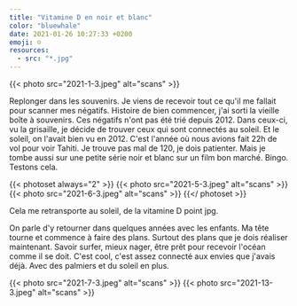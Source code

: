 ```yaml
---
title: "Vitamine D en noir et blanc"
color: "bluewhale"
date: 2021-01-26 10:27:33 +0200
emoji: ☺️
resources:
  - src: "*.jpg"
---
```


{{< photo src="2021-1-3.jpeg" alt="scans" >}}

Replonger dans les souvenirs. 
Je viens de recevoir tout ce qu'il me fallait pour scanner mes négatifs.
Histoire de bien commencer, j'ai sorti la vieille boîte à souvenirs.
Ces négatifs n'ont pas été trié depuis 2012.
Dans ceux-ci, vu la grisaille, je décide de trouver ceux qui sont connectés au soleil. 
Et le soleil, on l'avait bien vu en 2012. C'est l'année où nous avions fait 22h de vol pour voir Tahiti. 
Je trouve pas mal de 120, je dois patienter. Mais je tombe aussi sur une petite série noir et blanc sur un film bon marché. Bingo. Testons cela. 

{{< photoset always="2" >}}
{{< photo src="2021-5-3.jpeg" alt="scans" >}}
{{< photo src="2021-6-3.jpeg" alt="scans" >}}
{{</ photoset >}}

Cela me retransporte au soleil, de la vitamine D point jpg.

On parle d'y retourner dans quelques années avec les enfants. 
Ma tête tourne et commence à faire des plans. 
Surtout des plans que je dois réaliser maintenant. 
Savoir surfer, mieux nager, être prêt pour recevoir l'océan comme il se doit.
C'est cool, c'est assez connecté aux envies que j'avais déjà.
Avec des palmiers et du soleil en plus.


{{< photo src="2021-7-3.jpeg" alt="scans" >}}
{{< photo src="2021-13-3.jpeg" alt="scans" >}}
